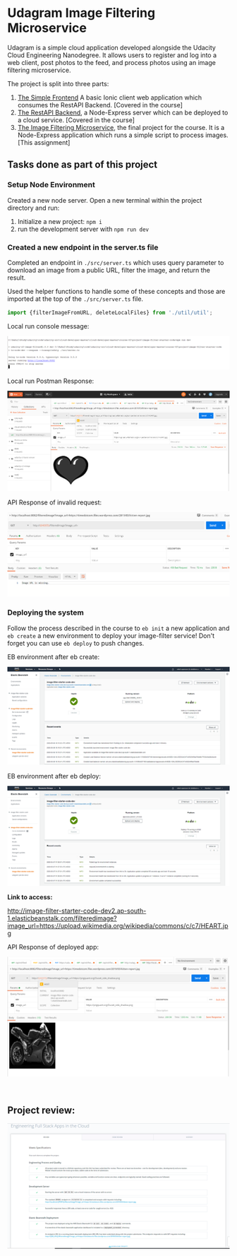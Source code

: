 # Udagram Image Filtering Microservice

Udagram is a simple cloud application developed alongside the Udacity Cloud Engineering Nanodegree. It allows users to register and log into a web client, post photos to the feed, and process photos using an image filtering microservice.

The project is split into three parts:
1. [The Simple Frontend](https://github.com/udacity/cloud-developer/tree/master/course-02/exercises/udacity-c2-frontend)
A basic Ionic client web application which consumes the RestAPI Backend. [Covered in the course]
2. [The RestAPI Backend](https://github.com/udacity/cloud-developer/tree/master/course-02/exercises/udacity-c2-restapi), a Node-Express server which can be deployed to a cloud service. [Covered in the course]
3. [The Image Filtering Microservice](https://github.com/udacity/cloud-developer/tree/master/course-02/project/image-filter-starter-code), the final project for the course. It is a Node-Express application which runs a simple script to process images. [This assignment]

## Tasks done as part of this project

### Setup Node Environment

Created a new node server. Open a new terminal within the project directory and run:

1. Initialize a new project: `npm i`
2. run the development server with `npm run dev`

### Created a new endpoint in the server.ts file

Completed an endpoint in `./src/server.ts` which uses query parameter to download an image from a public URL, filter the image, and return the result.

Used the helper functions to handle some of these concepts and those are imported at the top of the `./src/server.ts`  file.

```typescript
import {filterImageFromURL, deleteLocalFiles} from './util/util';
```

Local run console message:

![Alt text](/deployment_screenshots/local-npm%20run%20dev-console.png "local-npm run dev-console")

Local run Postman Response:

![Alt text](/deployment_screenshots/local-npm%20run%20dev-response.png "local-npm run dev-response")

API Response of invalid request:

![Alt text](/deployment_screenshots/error%20handling.PNG "error handling")


### Deploying the system

Follow the process described in the course to `eb init` a new application and `eb create` a new environment to deploy your image-filter service! Don't forget you can use `eb deploy` to push changes.

EB environment after eb create:

![Alt text](/deployment_screenshots/ElasticBeanstalkDeployment.PNG "ElasticBeanstalkDeployment")

EB environment after eb deploy:

![Alt text](/deployment_screenshots/ElasticBeanstalkDeployment-deploy%20updated.PNG "ElasticBeanstalkDeployment-deploy updated")


<b>Link to access:</b> 

http://image-filter-starter-code-dev2.ap-south-1.elasticbeanstalk.com/filteredimage?image_url=https://upload.wikimedia.org/wikipedia/commons/c/c7/HEART.jpg

API Response of deployed app:

![Alt text](/deployment_screenshots/AWS%20deployed%20response.PNG "AWS deployed response")

<br>

## Project review:

![Alt text](/deployment_screenshots/review.PNG "Project Review")
